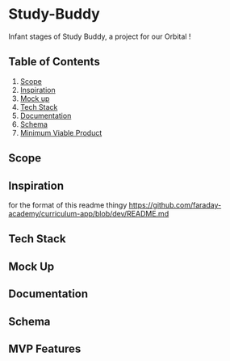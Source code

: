 # Study-Buddy

Infant stages of Study Buddy, a project for our Orbital !

## Table of Contents
1. [Scope](#Scope)
2. [Inspiration](#inspiration)
3. [Mock up](#Mock-up)
4. [Tech Stack](#tech-stack)
5. [Documentation](#Documentation)
6. [Schema](#Schema)
7. [Minimum Viable Product](#MVP-Features)
## Scope

## Inspiration

for the format of this readme thingy https://github.com/faraday-academy/curriculum-app/blob/dev/README.md
## Tech Stack

## Mock Up


## Documentation

## Schema

## MVP Features


